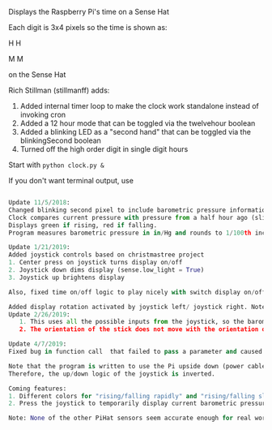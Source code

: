 Displays the Raspberry Pi's time on a Sense Hat

Each digit is 3x4 pixels so the time is shown as:

H H

M M 

on the Sense Hat

Rich Stillman (stillmanff) adds:

1. Added internal timer loop to make the clock work standalone instead of invoking cron
2. Added a 12 hour mode that can be toggled via the twelvehour boolean
3. Added a blinking LED as a "second hand" that can be toggled via the blinkingSecond boolean
4. Turned off the high order digit in single digit hours

Start with 
```python clock.py & ```

If you don't want terminal output, use
```python clock.py > /dev/null &

Update 11/5/2018:
Changed blinking second pixel to include barometric pressure information.
Clock compares current pressure with pressure from a half hour ago (sliding window).
Displays green if rising, red if falling.
Program measures barometric pressure in in/Hg and rounds to 1/100th inch.

Update 1/21/2019:
Added joystick controls based on christmastree project
1. Center press on joystick turns display on/off
2. Joystick down dims display (sense.low_light = True)
3. Joystick up brightens display

Also, fixed time on/off logic to play nicely with switch display on/off.

Added display rotation activated by joystick left/ joystick right. Note two things:
Update 2/26/2019:
   1. This uses all the possible inputs from the joystick, so the barometric display on the to-do list probably won't happen.
   2. The orientation of the stick does not move with the orientation of the display. This will have to wait for a later update.  

Update 4/7/2019:
Fixed bug in function call  that failed to pass a parameter and caused clock to crash..

Note that the program is written to use the Pi upside down (power cable on top).
Therefore, the up/down logic of the joystick is inverted.

Coming features:
1. Different colors for "rising/falling rapidly" and "rising/falling slowly"
2. Press the joystick to temporarily display current barometric pressure

Note: None of the other PiHat sensors seem accurate enough for real world use.
